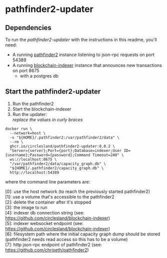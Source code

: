 # pathfinder2-updater

## Dependencies
To run the _pathfinder2-updater_ with the instructions in this readme, you'll need:  
* A running [pathfinder2](https://github.com/chriseth/pathfinder2#using-the-server) instance listening to json-rpc requests on port 54389
* A running [blockchain-indexer](https://github.com/circlesland/blockchain-indexer) instance that announces new transactions on port 8675
  * with a postgres db

## Start the pathfinder2-updater
1) Run the pathfinder2
2) Start the blockchain-indexer
3) Run the updater:  
_replace the values in curly braces_

```shell
docker run \
  --network=host \
  -v "${HOME}/.pathfinder2:/var/pathfinder2/data" \
  --rm \
  ghcr.io/circlesland/pathfinder2-updater:0.0.2 \
  "Server={server};Port={port};Database=indexer;User ID={username};Password={password};Command Timeout=240" \
  ws://localhost:8675 \
  "/var/pathfinder2/data/capacity_graph.db" \
  "${HOME}/.pathfinder2/capacity_graph.db" \
  http://localhost:54389
```

where the command line parameters are:

[0]: use the host network (to reach the previously started pathfinder2)  
[1]: use a volume that's accessible to the pathfinder2  
[2]: delete the container after it's stopped  
[3]: the image to run  
[4]: indexer db connection string (see: https://github.com/circlesland/blockchain-indexer)    
[5]: indexer websocket endpoint (see: https://github.com/circlesland/blockchain-indexer)  
[6]: filesystem path where the initial capacity graph dump should be stored (pathfinder2 needs read access so this has to be a volume)    
[7]: http json-rpc endpoint of pathfinder2 (see: https://github.com/chriseth/pathfinder2)  
